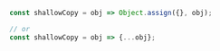 ~~~ javascript
const shallowCopy = obj => Object.assign({}, obj);

// or
const shallowCopy = obj => {...obj};
~~~